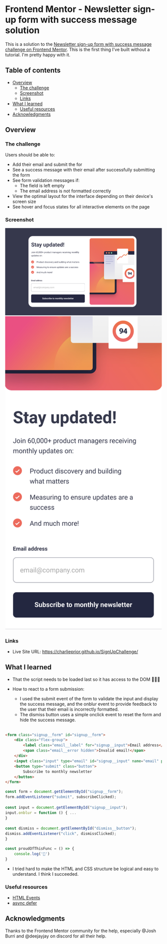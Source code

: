 # Frontend Mentor - Newsletter sign-up form with success message solution

This is a solution to
the [Newsletter sign-up form with success message challenge on Frontend Mentor](https://www.frontendmentor.io/challenges/newsletter-signup-form-with-success-message-3FC1AZbNrv).
This is the first thing I've built without a tutorial. I'm pretty happy with it.

## Table of contents

- [Overview](#overview)
    - [The challenge](#the-challenge)
    - [Screenshot](#screenshot)
    - [Links](#links)
- [What I learned](#what-i-learned)
    - [Useful resources](#useful-resources)
- [Acknowledgments](#acknowledgments)

## Overview

### The challenge

Users should be able to:

- Add their email and submit the for
- See a success message with their email after successfully submitting the form
- See form validation messages if:
    - The field is left empty
    - The email address is not formatted correctly
- View the optimal layout for the interface depending on their device's screen size
- See hover and focus states for all interactive elements on the page

### Screenshot

![](result-desktop.png)
![](result-mobile.png)

### Links

- Live Site URL: https://charlieprior.github.io/SignUpChallenge/

## What I learned

- That the script needs to be loaded last so it has
  access to the DOM 🤦🏻‍♂️

- How to react to a form submission:
    - I used the submit
      event of the form to validate the input and display the
      success message, and the onblur event to provide feedback to
      the user that their email is incorrectly formatted.
    - The dismiss button uses a simple onclick event to reset
      the form and hide the success message.

```html

<form class="signup__form" id="signup__form">
    <div class="flex-group">
        <label class="email__label" for="signup__input">Email address</label>
        <span class="email__error hidden">Invalid email!</span>
    </div>
    <input class="input" type="email" id="signup__input" name="email" placeholder="email@company.com">
    <button type="submit" class="button">
        Subscribe to monthly newsletter
    </button>
</form>
```

```javascript
const form = document.getElementById("signup__form");
form.addEventListener("submit", subscribeClicked);

const input = document.getElementById("signup__input");
input.onblur = function () { ...
}

const dismiss = document.getElementById("dismiss__button");
dismiss.addEventListener("click", dismissClicked);
}
```

```js
const proudOfThisFunc = () => {
    console.log('🎉')
}
```

- I tried hard to make the HTML and CSS structure
  be logical and easy to understand. I think I succeeded.

### Useful resources

- [HTML Events](https://developer.mozilla.org/en-US/docs/Web/API/HTMLFormElement#events)
- [async defer](https://javascript.info/script-async-defer)

## Acknowledgments

Thanks to the Frontend Mentor community for the help, especially @Josh Burri and @deejayjay on discord for all their
help.
